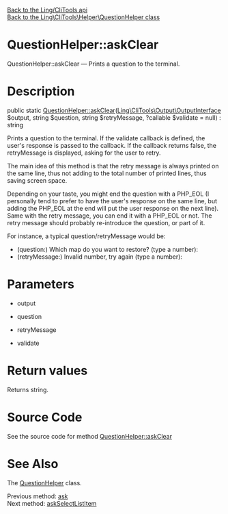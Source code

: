 [Back to the Ling/CliTools api](https://github.com/lingtalfi/CliTools/blob/master/doc/api/Ling/CliTools.md)<br>
[Back to the Ling\CliTools\Helper\QuestionHelper class](https://github.com/lingtalfi/CliTools/blob/master/doc/api/Ling/CliTools/Helper/QuestionHelper.md)


QuestionHelper::askClear
================



QuestionHelper::askClear — Prints a question to the terminal.




Description
================


public static [QuestionHelper::askClear](https://github.com/lingtalfi/CliTools/blob/master/doc/api/Ling/CliTools/Helper/QuestionHelper/askClear.md)([Ling\CliTools\Output\OutputInterface](https://github.com/lingtalfi/CliTools/blob/master/doc/api/Ling/CliTools/Output/OutputInterface.md) $output, string $question, string $retryMessage, ?callable $validate = null) : string




Prints a question to the terminal.
If the validate callback is defined, the user's response is passed to the callback.
If the callback returns false, the retryMessage is displayed, asking for the user to retry.

The main idea of this method is that the retry message is always printed on the same line, thus not adding
to the total number of printed lines, thus saving screen space.

Depending on your taste, you might end the question with a PHP_EOL (I personally tend to prefer to have the user's response
on the same line, but adding the PHP_EOL at the end will put the user response on the next line).
Same with the retry message, you can end it with a PHP_EOL or not.
The retry message should probably re-introduce the question, or part of it.

For instance, a typical question/retryMessage would be:

- (question:) Which map do you want to restore? (type a number):
- (retryMessage:) Invalid number, try again (type a number):




Parameters
================


- output

    

- question

    

- retryMessage

    

- validate

    


Return values
================

Returns string.








Source Code
===========
See the source code for method [QuestionHelper::askClear](https://github.com/lingtalfi/CliTools/blob/master/Helper/QuestionHelper.php#L78-L92)


See Also
================

The [QuestionHelper](https://github.com/lingtalfi/CliTools/blob/master/doc/api/Ling/CliTools/Helper/QuestionHelper.md) class.

Previous method: [ask](https://github.com/lingtalfi/CliTools/blob/master/doc/api/Ling/CliTools/Helper/QuestionHelper/ask.md)<br>Next method: [askSelectListItem](https://github.com/lingtalfi/CliTools/blob/master/doc/api/Ling/CliTools/Helper/QuestionHelper/askSelectListItem.md)<br>

